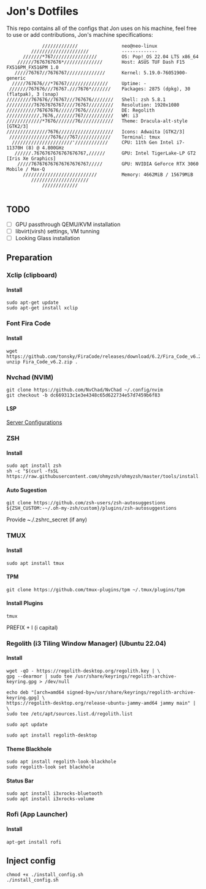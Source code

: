 # Jon's Dotfiles

This repo contains all of the configs that Jon uses on his machine, feel free to use or add contributions, Jon's machine specifications:

```
             /////////////                neo@neo-linux 
         /////////////////////            ------------- 
      ///////*767////////////////         OS: Pop!_OS 22.04 LTS x86_64 
    //////7676767676*//////////////       Host: ASUS TUF Dash F15 FX516PM_FX516PM 1.0 
   /////76767//7676767//////////////      Kernel: 5.19.0-76051900-generic 
  /////767676///*76767///////////////     Uptime: -
 ///////767676///76767.///7676*///////    Packages: 2875 (dpkg), 30 (flatpak), 3 (snap) 
/////////767676//76767///767676////////   Shell: zsh 5.8.1 
//////////76767676767////76767/////////   Resolution: 1920x1080 
///////////76767676//////7676//////////   DE: Regolith 
////////////,7676,///////767///////////   WM: i3 
/////////////*7676///////76////////////   Theme: Dracula-alt-style [GTK2/3] 
///////////////7676////////////////////   Icons: Adwaita [GTK2/3] 
 ///////////////7676///767////////////    Terminal: tmux 
  //////////////////////'////////////     CPU: 11th Gen Intel i7-11370H (8) @ 4.800GHz 
   //////.7676767676767676767,//////      GPU: Intel TigerLake-LP GT2 [Iris Xe Graphics] 
    /////767676767676767676767/////       GPU: NVIDIA GeForce RTX 3060 Mobile / Max-Q 
      ///////////////////////////         Memory: 4662MiB / 15679MiB 
         /////////////////////
             /////////////                                        
                                                                  
``` 

## TODO
- [ ] GPU passthrough QEMU/KVM installation
- [ ] libvirt(virsh) settings, VM tunning
- [ ] Looking Glass installation

## Preparation

### Xclip (clipboard) 
#### Install
```
sudo apt-get update
sudo apt-get install xclip
```
### Font Fira Code
#### Install
```
wget https://github.com/tonsky/FiraCode/releases/download/6.2/Fira_Code_v6.2.zip
unzip Fira_Code_v6.2.zip .
```

### Nvchad (NVIM)
```
git clone https://github.com/NvChad/NvChad ~/.config/nvim 
git checkout -b dc669313c1e3e4348c65d622734e57d7459b6f83
```
#### LSP 
[Server Configurations](https://github.com/neovim/nvim-lspconfig/blob/master/doc/server_configurations.md)

### ZSH
#### Install
```
sudo apt install zsh
sh -c "$(curl -fsSL https://raw.githubusercontent.com/ohmyzsh/ohmyzsh/master/tools/install.sh)"
```
#### Auto Sugestion
```
git clone https://github.com/zsh-users/zsh-autosuggestions ${ZSH_CUSTOM:-~/.oh-my-zsh/custom}/plugins/zsh-autosuggestions
```
Provide ~./.zshrc_secret (if any)

### TMUX
#### Install
```
sudo apt install tmux
```
#### TPM
```
git clone https://github.com/tmux-plugins/tpm ~/.tmux/plugins/tpm
```
#### Install Plugins
```
tmux
```
PREFIX + I (i capital)

### Regolith (i3 Tiling Window Manager) (Ubuntu 22.04)
#### Install
```
wget -qO - https://regolith-desktop.org/regolith.key | \
gpg --dearmor | sudo tee /usr/share/keyrings/regolith-archive-keyring.gpg > /dev/null

echo deb "[arch=amd64 signed-by=/usr/share/keyrings/regolith-archive-keyring.gpg] \
https://regolith-desktop.org/release-ubuntu-jammy-amd64 jammy main" | \
sudo tee /etc/apt/sources.list.d/regolith.list

sudo apt update

sudo apt install regolith-desktop
```
#### Theme Blackhole
```
sudo apt install regolith-look-blackhole
sudo regolith-look set blackhole
```
#### Status Bar 
```
sudo apt install i3xrocks-bluetooth
sudo apt install i3xrocks-volume
```

### Rofi (App Launcher)
#### Install
```
apt-get install rofi
```


## Inject config
```
chmod +x ./install_config.sh
./install_config.sh
```


